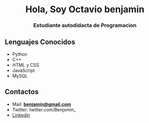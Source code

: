 <h1 align="center">Hola, Soy Octavio benjamin</h1>
<h3 align="center">Estudiante autodidacta de Programacion</h3>

<h2>Lenguajes Conocidos</h2>

- Python
- C++
- HTML y CSS
- JavaScript
- MySQL

<h2> Contactos </h2>

- Mail: **benjamin@gmail.com**
- Twitter: twitter.com/Benjxmin_ 
- [Linkedin](https://www.linkedin.com/in/octavio-benjamin-mendez-4b5633195/)
